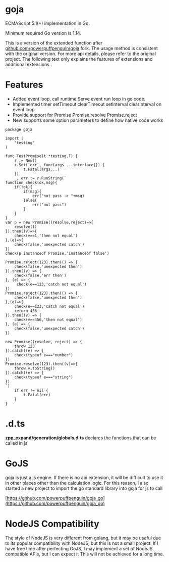 goja
====

ECMAScript 5.1(+) implementation in Go.

Minimum required Go version is 1.14.

This is a version of the extended function after [github.com/powerpuffpenguin/goja](https://github.com/powerpuffpenguin/goja) fork. The usage method is consistent with the original version. For more api details, please refer to the original project. The following text only explains the features of extensions and additional extensions .

Features
====

* Added event loop, call runtime.Serve event run loop in go code.
* Implemented timer setTimeout clearTimeout setInterval clearInterval on event loop
* Provide support for Promise Promise.resolve Promise.reject
* New supports some option parameters to define how native code works
```
package goja

import (
	"testing"
)

func TestPromise(t *testing.T) {
	r := New()
	r.Set(`err`, func(args ...interface{}) {
		t.Fatal(args...)
	})
	_, err := r.RunString(`
function check(ok,msg){
	if(!ok){
		if(msg){
			err("not pass -> "+msg)
		}else{
			err("not pass")
		}
	}
}
var p = new Promise((resolve,reject)=>{
	resolve(1)
}).then((v)=>{
	check(v==1,'then not equal')
},(e)=>{
	check(false,'unexpected catch')
})
check(p instanceof Promise,'instanceof false')

Promise.reject(123).then(() => {
    check(false,'unexpected then')
}).then((v) => {
	check(false,'err then')
}, (e) => {
	 check(e==123,'catch not equal')
})
Promise.reject(123).then(() => {
    check(false,'unexpected then')
},(e)=>{
	check(e==123,'catch not equal')
	return 456
}).then((v) => {
	check(v==456,'then not equal')
}, (e) => {
	check(false,'unexpected catch')
})

new Promise((resolve, reject) => {
    throw 123
}).catch((e) => {
    check(typeof e==="number")
})
Promise.resolve(123).then((v)=>{
	throw v.toString()
}).catch((e) => {
    check(typeof e==="string")
})
`)
	if err != nil {
		t.Fatal(err)
	}
}
```
.d.ts
====

**zpp_expand/generation/globals.d.ts** declares the functions that can be called in js

GoJS
====

goja is just a js engine. If there is no api extension, it will be difficult to use it in other places other than the calculation logic. For this reason, I also started a new project to import the go standard library into goja for js to call

[https://github.com/powerpuffpenguin/goja_go](https://github.com/powerpuffpenguin/goja_go)

NodeJS Compatibility
====

The style of NodeJS is very different from golang, but it may be useful due to its popular compatibility with NodeJS, but this is not a small project. If I have free time after perfecting GoJS, I may implement a set of NodeJS compatible APIs, but I can expect it This will not be achieved for a long time.